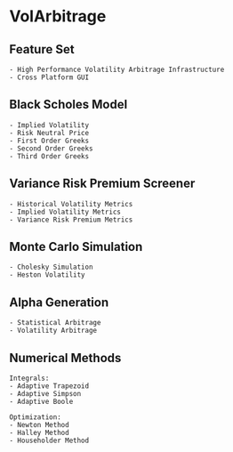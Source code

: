 # VolArbitrage

## Feature Set

    - High Performance Volatility Arbitrage Infrastructure
    - Cross Platform GUI

## Black Scholes Model

    - Implied Volatility
    - Risk Neutral Price
    - First Order Greeks
    - Second Order Greeks
    - Third Order Greeks

## Variance Risk Premium Screener

    - Historical Volatility Metrics
    - Implied Volatility Metrics
    - Variance Risk Premium Metrics

## Monte Carlo Simulation 

    - Cholesky Simulation
    - Heston Volatility

## Alpha Generation 

    - Statistical Arbitrage
    - Volatility Arbitrage

## Numerical Methods 
 
    Integrals:
    - Adaptive Trapezoid 
    - Adaptive Simpson 
    - Adaptive Boole

    Optimization:
    - Newton Method
    - Halley Method 
    - Householder Method

